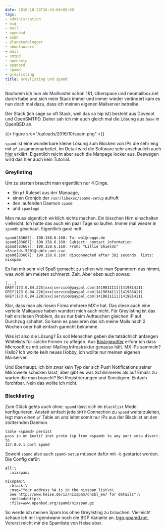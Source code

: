 ```yaml
---
date: 2016-10-23T16:34:04+02:00
tags:
- administration
- bsd
- mail
- openbsd
- osbn
- planetenblogger
- ubuntuusers
- mail
- smtpd
- opensmtp
- openbsd
- spamd
- greylisting
title: Greylisting und spamd
---
```


Nachdem ich nun als Mailhoster schon 1&1, Uberspace und neomailbox.net
durch habe und sich mein Stack immer und immer wieder verändert kam es nun
doch mal dazu, dass ich meinen eigenen Mailserver betreibe.

Der Stack (ich sage so oft Stack, weil das so hip ist) besteht aus Dovecot
und OpenSMTPD. Daher sah ich mir auch gleich mal die Lösung aus `base` in
OpenBSD an.

{{< figure src="/uploads/2016/10/spam.png" >}}

`spamd` ist eine wunderbare kleine Lösung zum Blocken von IPs die sehr eng
mit `pf` zusammenarbeitet. Im Detail wird die Software sehr anschaulich
auch
[hier](http://protoc.org/blog/2014/12/22/trapping-spammers-with-the-openbsd-spam-deferral-daemon/)
erklärt. Eigentlich reicht aber auch die Manpage locker aus. Deswegen wird
das hier auch kein Tutorial.

### Greylisting

Um zu starten braucht man eigentlich nur 4 Dinge.

* Ein `pf` Ruleset aus der Manpage,
* einen Cronjob der `/usr/libexec/spamd-setup` aufruft
* den laufenden Daemon `spamd`
* und `spamlogd`

Man muss eigentlich wirklich nichts machen. Ein bisschen Hirn einschalten
vielleicht. Ich hatte das auch ein paar Tage so laufen. Immer mal wieder in
`spamdb` geschaut. Eigentlich ganz nett.

```
spamd[83667]: 190.158.6.160: To: wa1@noqqe.de
spamd[83667]: 190.158.6.160: Subject: contact information
spamd[83667]: 190.158.6.160: From: "Lillie Shields" <Shields.5201@cable.net.co>
spamd[83667]: 190.158.6.160: disconnected after 382 seconds. lists: nixspam
```

Es hat mir sehr viel Spaß gemacht zu sehen wie man Spammern das nimmt, was
wohl am meisten schmerzt. Zeit. Aber eben auch sowas:

```
[...]
GREY|173.0.84.225|xxx|service@paypal.com|1419811111|1419814111
GREY|173.0.84.226|xxx|service@paypal.com|1419834111|1419834111
GREY|173.0.84.228|xxx|service@paypal.com|1419811111|1419814111
```

Klar, dass man als riesen Firma mehrere MX'e hat. Das diese auch eine
verteile Mailqueue haben wundert mich auch nicht. Für Greylisting ist das
halt ein riesen Problem, da es nur beim Auftauchen gleichen IP auf Durchzug
schaltet. So kann es passieren das ich meine Mails nach 2 Wochen oder halt
einfach garnicht bekomme.

Was ist also die Lösung? Es soll Menschen geben die tatsächlich anfangen
Whitelists für solche Firmen zu pflegen.
Aus [Binärgewitter](https://binaergewitter.de) erfuhr ich dass Microsoft es mit
seiner Mailing Infrastruktur genauso hält. MX IPs sammeln? Hallo? Ich wollte kein neues
Hobby, ich wollte nur meinen eigenen Mailserver.

Und überhaupt. Ich bin zwar kein Typ der sich Push Notifications seiner
Mikrowelle schicken lässt, aber gibt es was Schlimmeres als auf Emails zu
warten die man braucht? Bei Registrierungen und Sonstigem. Einfach
furchtbar. Nein das wollte ich nicht.

### Blacklisting

Zum Glück gehts auch ohne. `spamd` lässt sich im `blacklist` Mode
konfigurieren. Anstatt einfach jede `SMTP` Connection zu `spamd`
weiterzuleiten, legt man einen `pf` Table an und leitet somit nur IPs aus
der Blacklist an den stotternden Daemon.

```
table <spamd> persist
pass in on $extif inet proto tcp from <spamd> to any port smtp divert-to
127.0.0.1 port spamd
```

Sowohl `spamd` also auch `spamd-setup` müssen dafür mit `-b` gestartet
werden. Die Config dafür:

```
all:\
  :nixspam:

nixspam:\
  :black:\
  :msg="Your address %A is in the nixspam list\n\
  See http://www.heise.de/ix/nixspam/dnsbl_en/ for details":\
  :method=http:\
  :file=www.openbsd.org/spamd/nixspam.gz
```

So werde ich meinen Spam los ohne Greylisting zu brauchen. Vielleicht
schaue ich mir irgendwann noch die BGP Variante an.
[bgp-spamd.net](http://bgp-spamd.net).
Vorerst reicht mir die Spamliste von Heise aber.

